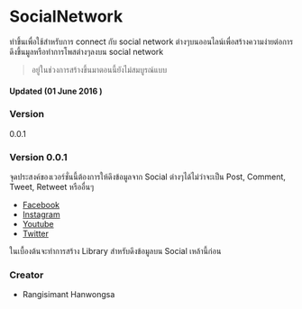 # SocialNetwork
ทำขึ้นเพื่อใช้สำหรับการ connect กับ social network ต่างๆบนออนไลน์เพื่อสร้างความง่ายต่อการดึงขึ้นมูลหรือทำการโพสต่างๆลงบน social network

> อยู่ในช่วงการสร้างขึ้นมาตอนนี้ยังไม่สมบูรณ์แบบ
#### Updated (01 June 2016 )
### Version
0.0.1

### Version 0.0.1

จุดประสงค์ของเวอร์ชั่นนี้ต้องการให้ดึงข้อมูลจาก Social ต่างๆได้ไม่ว่าจะเป็น Post, Comment, Tweet, Retweet หรืออื่นๆ

* [Facebook](https:\\www.facebook.com)
* [Instagram](https:\\www.instagram.com)
* [Youtube](https:\\www.youtube.com)
* [Twitter](https:\\www.twitter.com)

ในเบื้องต้นจะทำการสร้าง Library สำหรับดึงข้อมูลบน Social เหล้านี้ก่อน

### Creator
* Rangisimant Hanwongsa